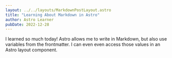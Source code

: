 ```yaml
---
layout: ../../layouts/MarkdownPostLayout.astro
title: "Learning About Markdown in Astro"
author: Astro Learner
pubDate: 2022-12-28
---
```

I learned so much today! Astro allows me to write in Markdown, but also use variables from the frontmatter. I can even even access those values in an Astro layout component. 